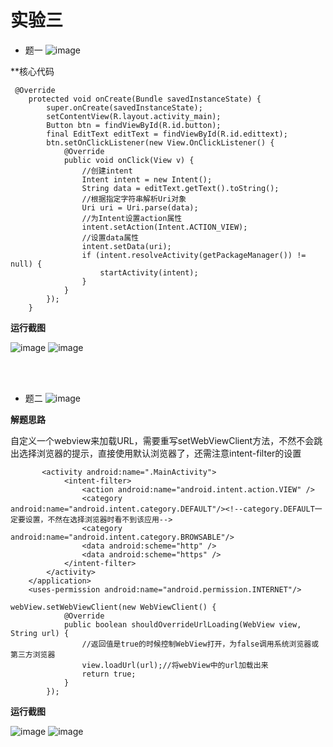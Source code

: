 # 实验三
* 题一
![image](https://github.com/newass001/Android/blob/master/ScreenShots/test4(1).jpg)

**核心代码

```
 @Override
    protected void onCreate(Bundle savedInstanceState) {
        super.onCreate(savedInstanceState);
        setContentView(R.layout.activity_main);
        Button btn = findViewById(R.id.button);
        final EditText editText = findViewById(R.id.edittext);
        btn.setOnClickListener(new View.OnClickListener() {
            @Override
            public void onClick(View v) {
                //创建intent
                Intent intent = new Intent();
                String data = editText.getText().toString();
                //根据指定字符串解析Uri对象
                Uri uri = Uri.parse(data);
                //为Intent设置action属性
                intent.setAction(Intent.ACTION_VIEW);
                //设置data属性
                intent.setData(uri);
                if (intent.resolveActivity(getPackageManager()) != null) {
                    startActivity(intent);
                }
            }
        });
    }
```

**运行截图**

![image](https://github.com/newass001/Android/blob/master/ScreenShots/test4(3).jpg)
![image](https://github.com/newass001/Android/blob/master/ScreenShots/test4(4).jpg)

<br>
<br>

* 题二
![image](https://github.com/newass001/Android/blob/master/ScreenShots/test4(2).jpg)

**解题思路**

自定义一个webview来加载URL，需要重写setWebViewClient方法，不然不会跳出选择浏览器的提示，直接使用默认浏览器了，还需注意intent-filter的设置
```
       <activity android:name=".MainActivity">
            <intent-filter>
                <action android:name="android.intent.action.VIEW" />
                <category android:name="android.intent.category.DEFAULT"/><!--category.DEFAULT一定要设置，不然在选择浏览器时看不到该应用-->
                <category android:name="android.intent.category.BROWSABLE"/>
                <data android:scheme="http" />
                <data android:scheme="https" />
            </intent-filter>
        </activity>
    </application>
    <uses-permission android:name="android.permission.INTERNET"/>
    
webView.setWebViewClient(new WebViewClient() {
            @Override
            public boolean shouldOverrideUrlLoading(WebView view, String url) {
                //返回值是true的时候控制WebView打开，为false调用系统浏览器或第三方浏览器
                view.loadUrl(url);//将webView中的url加载出来
                return true;
            }
        });
```

**运行截图**

![image](https://github.com/newass001/Android/blob/master/ScreenShots/test4(5).jpg)
![image](https://github.com/newass001/Android/blob/master/ScreenShots/test4(6).jpg)

<br>
<br>


